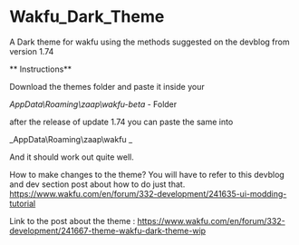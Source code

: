 # Wakfu_Dark_Theme
A Dark theme for wakfu using the methods suggested on the devblog from version 1.74 

** Instructions**

Download the themes folder and paste it inside your

_AppData\Roaming\zaap\wakfu-beta_ - Folder

after the release of update 1.74 you can paste the same into 

_AppData\Roaming\zaap\wakfu _

And it should work out quite well.

How to make changes to the theme? You will have to refer to this devblog and dev section post about how to do just that.
 https://www.wakfu.com/en/forum/332-development/241635-ui-modding-tutorial
 
 Link to the post about the theme : https://www.wakfu.com/en/forum/332-development/241667-theme-wakfu-dark-theme-wip
